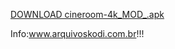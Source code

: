 <p>  <a href="https://www.mediafire.com/file/4j15kjqq6f40pvg/cineroom-4k_MOD_.apk/file">DOWNLOAD cineroom-4k_MOD_.apk</a>


 
 Info:<a href="https://arquivoskodi.com.br">www.arquivoskodi.com.br</a>!!!
                                       

</p>







